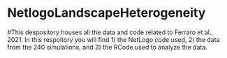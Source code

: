 # NetlogoLandscapeHeterogeneity

#This despository houses all the data and code related to Ferraro et al., 2021. In this respoitory you will find 1) the NetLogo code used, 2) the data from the 240 simulations, and 3) the RCode used to analyze the data. 
